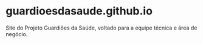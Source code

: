 # guardioesdasaude.github.io
Site do Projeto Guardiões da Saúde, voltado para a equipe técnica e área de negócio.

